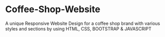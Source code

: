# Coffee-Shop-Website
A unique Responsive Website Design for a coffee shop brand with various styles and sections by using HTML, CSS, BOOTSTRAP &amp; JAVASCRIPT
